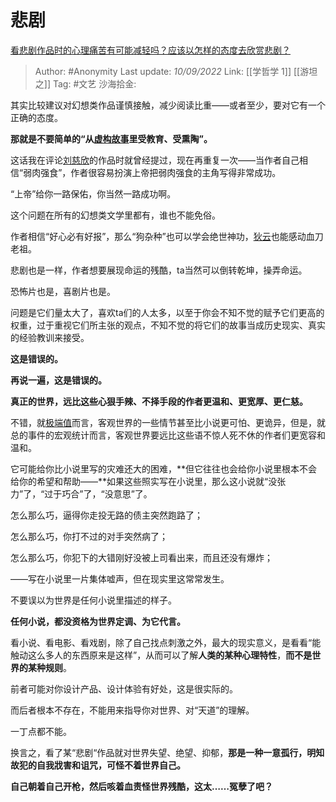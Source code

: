 # 悲剧
[看悲剧作品时的心理痛苦有可能减轻吗？应该以怎样的态度去欣赏悲剧？](https://www.zhihu.com/question/551780100/answer/2660100956)

> Author: #Anonymity
> Last update: *10/09/2022*
> Link: [[学哲学 1]] [[游坦之]]
> Tag: #文艺
> 沙海拾金:

其实比较建议对幻想类作品谨慎接触，减少阅读比重——或者至少，要对它有一个正确的态度。

**那就是不要简单的“从[虚构故事](https://www.zhihu.com/search?q=%E8%99%9A%E6%9E%84%E6%95%85%E4%BA%8B&search_source=Entity&hybrid_search_source=Entity&hybrid_search_extra=%7B%22sourceType%22%3A%22answer%22%2C%22sourceId%22%3A2660100956%7D)里受教育、受熏陶”。**

这话我在评论[刘慈欣](https://www.zhihu.com/search?q=%E5%88%98%E6%85%88%E6%AC%A3&search_source=Entity&hybrid_search_source=Entity&hybrid_search_extra=%7B%22sourceType%22%3A%22answer%22%2C%22sourceId%22%3A2660100956%7D)的作品时就曾经提过，现在再重复一次——当作者自己相信“弱肉强食”，作者很容易扮演上帝把弱肉强食的主角写得非常成功。

“上帝”给你一路保佑，你当然一路成功啊。

这个问题在所有的幻想类文学里都有，谁也不能免俗。

作者相信“好心必有好报”，那么“狗杂种”也可以学会绝世神功，[狄云](https://www.zhihu.com/search?q=%E7%8B%84%E4%BA%91&search_source=Entity&hybrid_search_source=Entity&hybrid_search_extra=%7B%22sourceType%22%3A%22answer%22%2C%22sourceId%22%3A2660100956%7D)也能感动血刀老祖。

悲剧也是一样，作者想要展现命运的残酷，ta当然可以倒转乾坤，操弄命运。

恐怖片也是，喜剧片也是。

问题是它们量太大了，喜欢ta们的人太多，以至于你会不知不觉的赋予它们更高的权重，过于重视它们所主张的观点，不知不觉的将它们的故事当成历史现实、真实的经验教训来接受。

**这是错误的。**

**再说一遍，这是错误的。**

**真正的世界，远比这些心狠手辣、不择手段的作者更温和、更宽厚、更仁慈。**

不错，就[极端值](https://www.zhihu.com/search?q=%E6%9E%81%E7%AB%AF%E5%80%BC&search_source=Entity&hybrid_search_source=Entity&hybrid_search_extra=%7B%22sourceType%22%3A%22answer%22%2C%22sourceId%22%3A2660100956%7D)而言，客观世界的一些情节甚至比小说更可怕、更诡异，但是，就总的事件的宏观统计而言，客观世界要远比这些语不惊人死不休的作者们更宽容和温和。

它可能给你比小说里写的灾难还大的困难，**但它往往也会给你小说里根本不会给你的希望和帮助——**如果这些照实写在小说里，那么这小说就“没张力”了，“过于巧合”了，“没意思”了。

怎么那么巧，逼得你走投无路的债主突然跑路了；

怎么那么巧，你打不过的对手突然病了；

怎么那么巧，你犯下的大错刚好没被上司看出来，而且还没有爆炸；

——写在小说里一片集体嘘声，但在现实里这常常发生。

  

不要误以为世界是任何小说里描述的样子。

**任何小说，都没资格为世界定调、为它代言。**

看小说、看电影、看戏剧，除了自己找点刺激之外，最大的现实意义，是看看“能触动这么多人的东西原来是这样”，从而可以了解**人类的某种心理特性**，**而不是世界的某种规则**。

前者可能对你设计产品、设计体验有好处，这是很实际的。

而后者根本不存在，不能用来指导你对世界、对“天道”的理解。

一丁点都不能。

换言之，看了某“悲剧“作品就对世界失望、绝望、抑郁，**那是一种一意孤行，明知故犯的自我戕害和诅咒，可怪不着世界自己。**

**自己朝着自己开枪，然后咳着血责怪世界残酷，这太……冤孽了吧？**